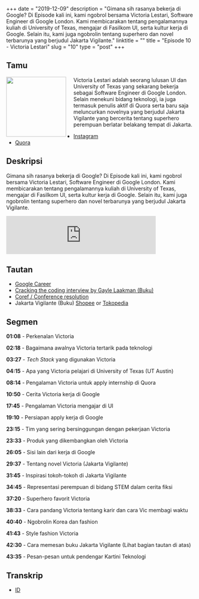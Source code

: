+++
date = "2019-12-09"
description = "Gimana sih rasanya bekerja di Google? Di Episode kali ini, kami ngobrol bersama Victoria Lestari, Software Engineer di Google London. Kami membicarakan tentang pengalamannya kuliah di University of Texas, mengajar di Fasilkom UI, serta kultur kerja di Google. Selain itu, kami juga ngobrolin tentang superhero dan novel terbarunya yang berjudul Jakarta Vigilante."
linktitle = ""
title = "Episode 10 - Victoria Lestari"
slug = "10"
type = "post"
+++

## Tamu

<img style="float: left; width: 160px; margin-right: 20px;" src="/img/ep10.jpg">

Victoria Lestari adalah seorang lulusan UI dan University of Texas yang sekarang bekerja sebagai Software Engineer di Google London. Selain menekuni bidang teknologi, ia juga termasuk penulis aktif di Quora serta baru saja meluncurkan novelnya yang berjudul Jakarta Vigilante yang bercerita tentang superhero perempuan berlatar belakang tempat di Jakarta.

- [Instagram](https://www.instagram.com/victorialestari/)
- [Quora](https://id.quora.com/profile/Victoria-Anugrah-Lestari)

## Deskripsi

Gimana sih rasanya bekerja di Google? Di Episode kali ini, kami ngobrol bersama Victoria Lestari, Software Engineer di Google London. Kami membicarakan tentang pengalamannya kuliah di University of Texas, mengajar di Fasilkom UI, serta kultur kerja di Google. Selain itu, kami juga ngobrolin tentang superhero dan novel terbarunya yang berjudul Jakarta Vigilante.

<iframe src="https://anchor.fm/kartini-teknologi/embed/episodes/Episode-10---Ngobrolin-tentang-bekerja-di-Google-dan-superhero-bersama-Victoria-Lestari-e9dpsg" height="102px" width="400px" frameborder="0" scrolling="no"></iframe>

## Tautan

- [Google Career](https://careers.google.com/jobs/)
- [Cracking the coding interview by Gayle Laakman (Buku)](https://www.amazon.com/Cracking-Coding-Interview-Programming-Questions/dp/0984782850)
- [Coref / Conference resolution](https://nlp.stanford.edu/projects/coref.shtml)
- Jakarta Vigilante (Buku) [Shopee](https://shopee.co.id/Jakarta-Vigilante-i.134996611.2803185952) or [Tokopedia](https://www.tokopedia.com/novelyyoung/jakarta-vigilante-victoria-lestari)

## Segmen

**01:08** - Perkenalan Victoria

**02:18** - Bagaimana awalnya Victoria tertarik pada teknologi

**03:27** - _Tech Stack_ yang digunakan Victoria

**04:15** - Apa yang Victoria pelajari di University of Texas (UT Austin)

**08:14** - Pengalaman Victoria untuk apply internship di Quora

**10:50** - Cerita Victoria kerja di Google

**17:45** - Pengalaman Victoria mengajar di UI

**19:10** - Persiapan apply kerja di Google

**23:15** - Tim yang sering bersinggungan dengan pekerjaan Victoria

**23:33** - Produk yang dikembangkan oleh Victoria

**26:05** - Sisi lain dari kerja di Google

**29:37** - Tentang novel Victoria (Jakarta Vigilante)

**31:45** - Inspirasi tokoh-tokoh di Jakarta Vigilante

**34:45** - Representasi perempuan di bidang STEM dalam cerita fiksi

**37:20** - Superhero favorit Victoria

**38:33** - Cara pandang Victoria tentang karir dan cara Vic membagi waktu

**40:40** - Ngobrolin Korea dan fashion

**41:43** - Style fashion Victoria

**42:30** - Cara memesan buku Jakarta Vigilante (Lihat bagian tautan di atas)

**43:35** - Pesan-pesan untuk pendengar Kartini Teknologi

## Transkrip

- [ID](transcript)
